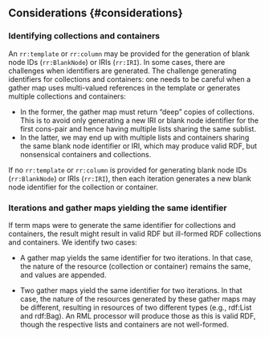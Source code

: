 ## Considerations {#considerations}

### Identifying collections and containers

An `rr:template` or `rr:column` may be provided for the generation of blank node IDs (`rr:BlankNode`) or IRIs (`rr:IRI`). In some cases, there are challenges when identifiers are generated. The challenge generating identifiers for collections and containers: one needs to be careful when a gather map uses multi-valued references in the template or generates multiple collections and containers:

* In the former, the gather map must return “deep” copies of collections. This is to avoid only generating a new IRI or blank node identifier for the first cons-pair and hence having multiple lists sharing the same sublist.
* In the latter, we may end up with multiple lists and containers sharing the same blank node identifier or IRI, which may produce valid RDF, but nonsensical containers and collections.

If no `rr:template` or `rr:column` is provided for generating blank node IDs (`rr:BlankNode`) or IRIs (`rr:IRI`), then each iteration generates a new blank node identifier for the collection or container.

### Iterations and gather maps yielding the same identifier

If term maps were to generate the same identifier for collections and containers, the result might result in valid RDF but ill-formed RDF collections and containers. We identify two cases:

*  A gather map yields the same identifier for two iterations. In that case, the nature of the resource (collection or container) remains the same, and values are appended.

* Two gather maps yield the same identifier for two iterations. In that case, the nature of the resources generated by these gather maps may be different, resulting in resources of two different types (e.g., rdf:List and rdf:Bag). An RML processor will produce those as this is valid RDF, though the respective lists and containers are not well-formed. 